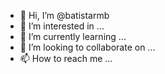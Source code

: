- 👋 Hi, I’m @batistarmb
- 👀 I’m interested in ...
- 🌱 I’m currently learning ...
- 💞️ I’m looking to collaborate on ...
- 📫 How to reach me ...

<!---
batistarmb/batistarmb is a ✨ special ✨ repository because its `README.md` (this file) appears on your GitHub profile.
You can click the Preview link to take a look at your changes.
--->
